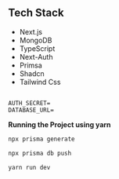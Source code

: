 

## <a name="tech-stack">Tech Stack</a>

- Next.js
- MongoDB
- TypeScript
- Next-Auth
- Primsa
- Shadcn
- Tailwind Css


```env

AUTH_SECRET=
DATABASE_URL=
```

**Running the Project using yarn**

```bash
npx prisma generate

npx prisma db push

yarn run dev
```
